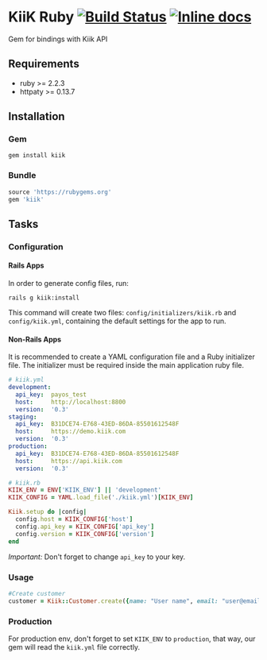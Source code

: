 # KiiK Ruby [![Build Status](https://snap-ci.com/kiik-payments/kiik_ruby/branch/master/build_image)](https://snap-ci.com/kiik-payments/kiik_ruby/branch/master) [![Inline docs](http://inch-ci.org/github/kiik-payments/kiik-ruby.svg?branch=master)](http://inch-ci.org/github/kiik-payments/kiik-ruby)

Gem for bindings with Kiik API

Requirements
--------------
* ruby    >= 2.2.3
* httpaty >= 0.13.7

Installation
--------------
### Gem
   `gem install kiik`

### Bundle
```ruby
source 'https://rubygems.org'
gem 'kiik'
```

Tasks
-----
### Configuration

#### Rails Apps

In order to generate config files, run:

```
rails g kiik:install
```

This command will create two files: `config/initializers/kiik.rb` and
`config/kiik.yml`, containing the default settings for the app to run.

#### Non-Rails Apps

It is recommended to create a YAML configuration file and a Ruby initializer file. The initializer must be required inside the main application ruby file.

```yaml
# kiik.yml
development:
  api_key:  payos_test
  host:     http://localhost:8800
  version:  '0.3'
staging:
  api_key:  B31DCE74-E768-43ED-86DA-85501612548F
  host:     https://demo.kiik.com
  version:  '0.3'
production:
  api_key:  B31DCE74-E768-43ED-86DA-85501612548F
  host:     https://api.kiik.com
  version:  '0.3'
```

```ruby
# kiik.rb
KIIK_ENV = ENV['KIIK_ENV'] || 'development'
KIIK_CONFIG = YAML.load_file('./kiik.yml')[KIIK_ENV]

Kiik.setup do |config|
  config.host = KIIK_CONFIG['host']
  config.api_key = KIIK_CONFIG['api_key']
  config.version = KIIK_CONFIG['version']
end
```

*Important:* Don't forget to change `api_key` to your key.

### Usage

```ruby
#Create customer
customer = Kiik::Customer.create({name: "User name", email: "user@email.com"})
```

### Production

For production env, don't forget to set `KIIK_ENV` to `production`, that way, our gem will read the `kiik.yml` file correctly.
